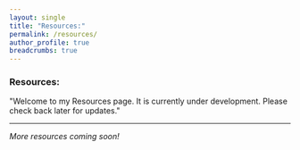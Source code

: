 ```yaml
---
layout: single
title: "Resources:"
permalink: /resources/
author_profile: true
breadcrumbs: true
---
```


### Resources:

"Welcome to my Resources page. It is currently under development. Please check back later for updates."


---
*More resources coming soon!*
